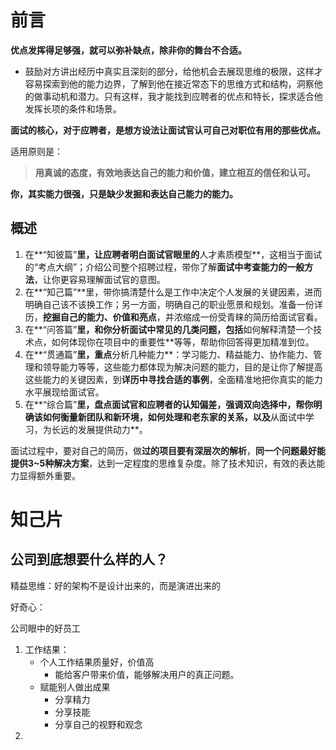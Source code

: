 # 前言

**优点发挥得足够强，就可以弥补缺点，除非你的舞台不合适。**

- 鼓励对方讲出经历中真实且深刻的部分，给他机会去展现思维的极限，这样才容易探索到他的能力边界，了解到他在接近常态下的思维方式和结构，洞察他的做事动机和潜力。只有这样，我才能找到应聘者的优点和特长，探求适合他发挥长项的条件和场景。

**面试的核心，对于应聘者，是想方设法让面试官认可自己对职位有用的那些优点。**

适用原则是：

> **用真诚的态度，有效地表达自己的能力和价值，建立相互的信任和认可。**

**你，其实能力很强，只是缺少发掘和表达自己能力的能力。**

## 概述

1. 在**“知彼篇”**里，让应聘者明白面试官眼里的**人才素质模型**，这相当于面试的“考点大纲”；介绍公司整个招聘过程，带你了解**面试中考查能力的一般方法**，让你更容易理解面试官的意图。
2. 在**“知己篇”**里，带你搞清楚什么是工作中决定个人发展的关键因素，进而明确自己该不该换工作；另一方面，明确自己的职业愿景和规划。准备一份详历，**挖掘自己的能力、价值和亮点**，并浓缩成一份受青睐的简历给面试官看。
3. 在**“问答篇”**里，和你分析面试中常见的几类问题，包括**如何解释清楚一个技术点，如何体现你在项目中的重要性**等等，帮助你回答得更加精准到位。
4. 在**“贯通篇”**里，重点**分析几种能力**：学习能力、精益能力、协作能力、管理和领导能力等等，这些能力都体现为解决问题的能力，目的是让你了解提高这些能力的关键因素，到**详历中寻找合适的事例**，全面精准地把你真实的能力水平展现给面试官。
5. 在**“综合篇”**里，盘点面试官和应聘者的认知偏差，**强调双向选择**中，帮你明确该如何衡量新团队和新环境，如何处理和老东家的关系，以及**从面试中学习，为长远的发展提供动力**。

面试过程中，要对自己的简历，做**过的项目要有深层次的解析**，**同一个问题最好能提供3~5种解决方案**，达到一定程度的思维复杂度。除了技术知识，有效的表达能力显得额外重要。

# 知己片

## 公司到底想要什么样的人？

精益思维：好的架构不是设计出来的，而是演进出来的

好奇心：

公司眼中的好员工

1. 工作结果：
   - 个人工作结果质量好，价值高
     - 能给客户带来价值，能够解决用户的真正问题。
   - 赋能别人做出成果
     - 分享精力
     - 分享技能
     - 分享自己的视野和观念
2. 